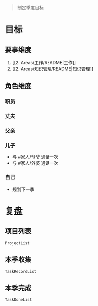 > 制定季度目标

# 目标

## 要事维度
1. [[2. Areas/工作/README|工作]]
2. [[2. Areas/知识管理/README|知识管理]]

## 角色维度
### 职员
### 丈夫
### 父亲
### 儿子
- 与 #家人/爷爷 通话一次
- 与 #家人/外婆 通话一次
### 自己
- 规划下一季

# 复盘
## 项目列表
```periodic-para
ProjectList
```
## 本季收集
```periodic-para
TaskRecordList
```

## 本季完成
```periodic-para
TaskDoneList
```